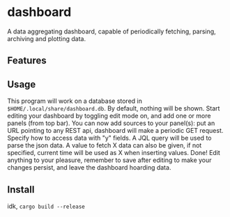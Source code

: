 # dashboard
A data aggregating dashboard, capable of periodically fetching, parsing, archiving and plotting data.

## Features

## Usage
This program will work on a database stored in `$HOME/.local/share/dashboard.db`. By default, nothing will be shown.
Start editing your dashboard by toggling edit mode on, and add one or more panels (from top bar).
You can now add sources to your panel(s): put an URL pointing to any REST api, dashboard will make a periodic GET request.
Specify how to access data with "y" fields. A JQL query will be used to parse the json data. A value to fetch X data can also be given, if not specified, current time will be used as X when inserting values.
Done! Edit anything to your pleasure, remember to save after editing to make your changes persist, and leave the dashboard hoarding data.
## Install
idk, `cargo build --release`

